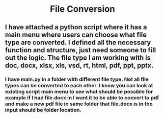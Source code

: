 <h1 align="center">File Conversion </h1>

<h2 align="left">I have attached a python script where it has a main menu where users can choose what file type are converted. I defined all the necessary function and structure, just need someone to fill out the logic. The file type I am working with is doc, docx, xlsx, xls, vsd, rt, html, pdf, ppt, pptx.</h2>

<h3 align = "left"> I have main.py in a folder with different file type. Not all file types can be converted to each other. I know you can look at existing script main menu to see what should be possible for example if I had file.docx in I want it to be able to convert to pdf and make a new pdf file in same folder that file.docx is in the input should be folder location.</h3>
